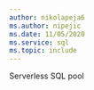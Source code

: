 ```yaml
---
author: nikolapeja6
ms.author: nipejic
ms.date: 11/05/2020
ms.service: sql
ms.topic: include
---
```

Serverless SQL pool
